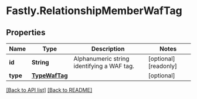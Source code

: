# Fastly.RelationshipMemberWafTag

## Properties

Name | Type | Description | Notes
------------ | ------------- | ------------- | -------------
**id** | **String** | Alphanumeric string identifying a WAF tag. | [optional] [readonly] 
**type** | [**TypeWafTag**](TypeWafTag.md) |  | [optional] 



[[Back to API list]](../../README.md#endpoints) [[Back to README]](../../README.md)
